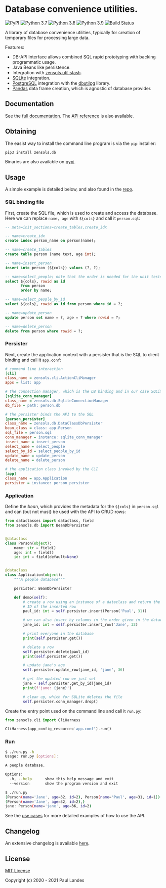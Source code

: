 # Database convenience utilities.

[![PyPI][pypi-badge]][pypi-link]
[![Python 3.7][python37-badge]][python37-link]
[![Python 3.8][python38-badge]][python38-link]
[![Python 3.9][python39-badge]][python39-link]
[![Build Status][build-badge]][build-link]

A library of database convenience utilities, typically for creation of
temporary files for processing large data.

Features:
* DB-API Interface allows combined SQL rapid prototyping with backing
programmatic usage.
* Java Beans like persistence.
* Integration with [zensols.util stash].
* [SQLite] integration.
* [PostgreSQL] integration with the [dbutilpg] library.
* [Pandas] data frame creation, which is agnostic of database provider.


## Documentation

See the [full documentation](https://plandes.github.io/dbutil/index.html).
The [API reference](https://plandes.github.io/dbutil/api.html) is also
available.


## Obtaining

The easist way to install the command line program is via the `pip` installer:
```bash
pip3 install zensols.db
```

Binaries are also available on [pypi].


## Usage

A simple example is detailed below, and also found in the [repo](example).


### SQL binding file

First, create the SQL file, which is used to create and access the database.
Here we can replace `name, age` with `${cols}` and call it `person.sql`:

```sql
-- meta=init_sections=create_tables,create_idx

-- name=create_idx
create index person_name on person(name);

-- name=create_tables
create table person (name text, age int);

-- name=insert_person
insert into person (${cols}) values (?, ?);

-- name=select_people; note that the order is needed for the unit tests only
select ${cols}, rowid as id
       from person
       order by name;

-- name=select_people_by_id
select ${cols}, rowid as id from person where id = ?;

-- name=update_person
update person set name = ?, age = ? where rowid = ?;

-- name=delete_person
delete from person where rowid = ?;
```

### Persister

Next, create the application context with a persister that is the SQL to client
binding and call it `app.conf`:

```ini
# command line interaction
[cli]
class_name = zensols.cli.ActionCliManager
apps = list: app

# the connection manager, which is the DB binding and in our case SQLite
[sqlite_conn_manager]
class_name = zensols.db.SqliteConnectionManager
db_file = path: person.db

# the persister binds the API to the SQL
[person_persister]
class_name = zensols.db.DataClassDbPersister
bean_class = class: app.Person
sql_file = person.sql
conn_manager = instance: sqlite_conn_manager
insert_name = insert_person
select_name = select_people
select_by_id = select_people_by_id
update_name = update_person
delete_name = delete_person

# the application class invoked by the CLI
[app]
class_name = app.Application
persister = instance: person_persister
```


### Application

Define the *bean*, which provides the metadata for the `${cols}` in
`person.sql` and can (but not must) be used with the API to CRUD rows:

```python
from dataclasses import dataclass, field
from zensols.db import BeanDbPersister


@dataclass
class Person(object):
    name: str = field()
    age: int = field()
    id: int = field(default=None)


@dataclass
class Application(object):
    """A people database"""

    persister: BeanDbPersister

    def demo(self):
        # create a row using an instance of a dataclass and return the unique
        # ID of the inserted row
        paul_id: int = self.persister.insert(Person('Paul', 31))

        # we can also insert by columns in the order given in the dataclass
        jane_id: int = self.persister.insert_row('Jane', 32)

        # print everyone in the database
        print(self.persister.get())

        # delete a row
        self.persister.delete(paul_id)
        print(self.persister.get())

        # update jane's age
        self.persister.update_row(jane_id, 'jane', 36)

        # get the updated row we just set
        jane = self.persister.get_by_id(jane_id)
        print(f'jane: {jane}')

        # clean up, which for SQLite deletes the file
        self.persister.conn_manager.drop()
```

Create the entry point used on the command line and call it `run.py`:

```python
from zensols.cli import CliHarness

CliHarness(app_config_resource='app.conf').run()
```


### Run

```bash
$ ./run.py -h
Usage: run.py [options]:

A people database.

Options:
  -h, --help      show this help message and exit
  --version       show the program version and exit

$ ./run.py
(Person(name='Jane', age=32, id=2), Person(name='Paul', age=31, id=1))
(Person(name='Jane', age=32, id=2),)
jane: Person(name='jane', age=36, id=2)
```




See the [use cases](test/python/test_sqlite.py) for more detailed examples of
how to use the API.


## Changelog

An extensive changelog is available [here](CHANGELOG.md).


## License

[MIT License](LICENSE.md)

Copyright (c) 2020 - 2021 Paul Landes


<!-- links -->
[pypi]: https://pypi.org/project/zensols.db/
[pypi-link]: https://pypi.python.org/pypi/zensols.db
[pypi-badge]: https://img.shields.io/pypi/v/zensols.db.svg
[python37-badge]: https://img.shields.io/badge/python-3.7-blue.svg
[python37-link]: https://www.python.org/downloads/release/python-370
[python38-badge]: https://img.shields.io/badge/python-3.8-blue.svg
[python38-link]: https://www.python.org/downloads/release/python-380
[python39-badge]: https://img.shields.io/badge/python-3.9-blue.svg
[python39-link]: https://www.python.org/downloads/release/python-390
[build-badge]: https://github.com/plandes/dbutil/workflows/CI/badge.svg
[build-link]: https://github.com/plandes/dbutil/actions

[zensols.util stash]: https://github.com/plandes/util/blob/master/src/python/zensols/util/persist.py
[SQLite]: https://www.sqlite.org/index.html

[PostgreSQL]: https://www.postgresql.org
[dbutilpg]: https://github.com/plandes/dbutilpg
[Pandas]: https://pandas.pydata.org
